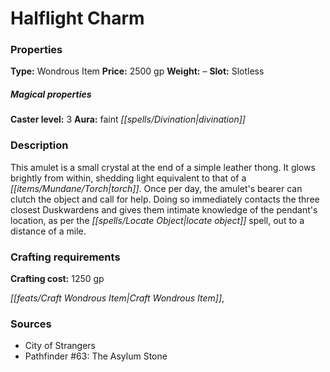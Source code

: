 ﻿---
Title: "Halflight Charm"
Type: "Wondrous Item"
Price: "2500 gp"
Weight: "–"
Slot: "Slotless"
Caster level: "3"
Aura: "faint divination"
Description: |
  "This amulet is a small crystal at the end of a simple leather thong. It glows brightly from within, shedding light equivalent to that of a torch. Once per day, the amulet's bearer can clutch the object and call for help. Doing so immediately contacts the three closest Duskwardens and gives them intimate knowledge of the pendant's location, as per the _locate object_ spell, out to a distance of a mile."
Crafting cost: "1250 gp"
Sources: "['City of Strangers', 'Pathfinder #63: The Asylum Stone']"
---

# Halflight Charm

### Properties

**Type:** Wondrous Item **Price:** 2500 gp **Weight:** – **Slot:** Slotless

##### Magical properties

**Caster level:** 3 **Aura:** faint _[[spells/Divination|divination]]_

### Description

This amulet is a small crystal at the end of a simple leather thong. It glows brightly from within, shedding light equivalent to that of a _[[items/Mundane/Torch|torch]]_. Once per day, the amulet's bearer can clutch the object and call for help. Doing so immediately contacts the three closest Duskwardens and gives them intimate knowledge of the pendant's location, as per the _[[spells/Locate Object|locate object]]_ spell, out to a distance of a mile.

### Crafting requirements

**Crafting cost:** 1250 gp

_[[feats/Craft Wondrous Item|Craft Wondrous Item]]_,

### Sources

* City of Strangers
* Pathfinder #63: The Asylum Stone